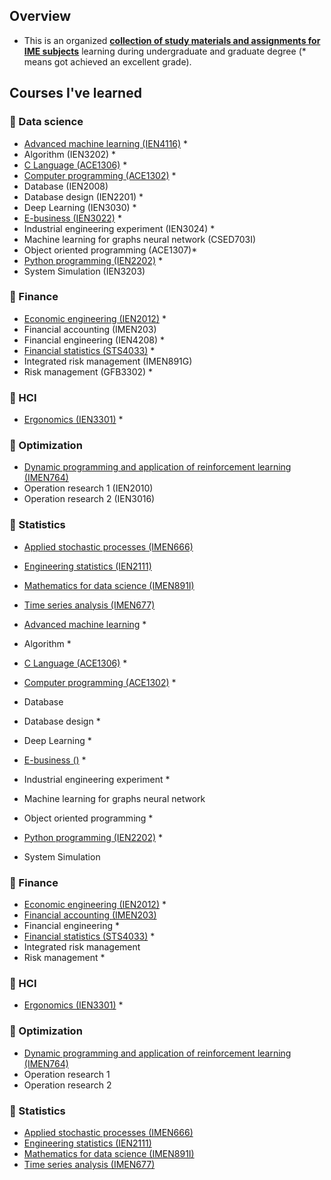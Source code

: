 ## Overview

- This is an organized **<u>collection of study materials and assignments for IME subjects</u>** learning during undergraduate and graduate degree (* means got achieved an excellent grade).

## Courses I've learned

### 📂 Data science

- [Advanced machine learning (IEN4116)](./assets/2023-1-advanced-ml/) *
- Algorithm (IEN3202) *
- [C Language (ACE1306)](./assets/2020-2-cpp/) *
- [Computer programming (ACE1302)](./assets/2020-1-computer-programming/) *
- Database (IEN2008)
- Database design (IEN2201) *
- Deep Learning (IEN3030) *
- [E-business (IEN3022)](./assets/2022-2-ebusiness/) *
- Industrial engineering experiment (IEN3024) *
- Machine learning for graphs neural network (CSED703I)
- Object oriented programming (ACE1307)*
- [Python programming (IEN2202)](./assets/2022-1-python-programming/) *
- System Simulation (IEN3203)

### 📂 Finance

- [Economic engineering (IEN2012)](./assets/2021-2-economic-engineering/) *
- Financial accounting (IMEN203)
- Financial engineering (IEN4208) *
- [Financial statistics (STS4033)](./assets/2022-2-financial-statistics/) *
- Integrated risk management (IMEN891G)
- Risk management (GFB3302) *

### 📂 HCI

- [Ergonomics (IEN3301)](./assets/2021-1-ergonomics/) *

### 📂 Optimization

- [Dynamic programming and application of reinforcement learning (IMEN764)](./assets/2023-2-dynamic-programming/)
- Operation research 1 (IEN2010)
- Operation research 2 (IEN3016)

### 📂 Statistics

- [Applied stochastic processes (IMEN666)](./assets/2024-1-applied-stochastic-processes/)
- [Engineering statistics (IEN2111)](./assets/2022-2-engineering-statistics/)
- [Mathematics for data science (IMEN891I)](./assets/2023-2-ds-math/)
- [Time series analysis (IMEN677)](./assets/2024-1-time-series/)

- [Advanced machine learning](https://github.com/keywoongbae/Inha-ML-Term-Project) *
- Algorithm *
- [C Language (ACE1306)](./ACE1306/) *
- [Computer programming (ACE1302)](./ACE1302/) *
- Database
- Database design *
- Deep Learning *
- [E-business ()](https://github.com/keywoongbae/Inha-Homepage-Project) *
- Industrial engineering experiment *
- Machine learning for graphs neural network
- Object oriented programming *
- [Python programming (IEN2202)](./IEN2202/) *
- System Simulation

### 📂 Finance

- [Economic engineering (IEN2012)](./IEN2012/) *
- [Financial accounting (IMEN203)](./IMEN203/)
- Financial engineering *
- [Financial statistics (STS4033)](./STS4033/) *
- Integrated risk management
- Risk management *

### 📂 HCI

- [Ergonomics (IEN3301)](./IEN3301/) *

### 📂 Optimization

- [Dynamic programming and application of reinforcement learning (IMEN764)](./IMEN764/)
- Operation research 1
- Operation research 2

### 📂 Statistics

- [Applied stochastic processes (IMEN666)](./IMEN666/)
- [Engineering statistics (IEN2111)](./IEN2111/)
- [Mathematics for data science (IMEN891I)](./IMEN891I/)
- [Time series analysis (IMEN677)](./IMEN677/)